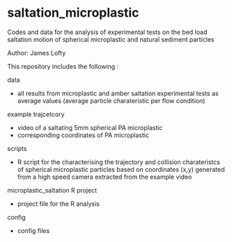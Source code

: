 # saltation_microplastic

Codes and data for the analysis of experimental tests on the bed load saltation motion of spherical microplastic and natural sediment particles

Author: James Lofty

This repository includes the following :

data
- all results from microplastic and amber saltation experimental tests as average values (average particle charateristic per flow condition)

example trajcetcory 
- video of a saltating 5mm spherical PA microplastic
- corresponding coordinates of PA microplastic 

scripts
- R script for the characterising the trajectory and collision charateristcs of spherical microplastic particles based on coordinates (x,y) generated from a high speed camera extracted from the example video

microplastic_saltation R project 
- project file for the R analysis

config
- config files 
